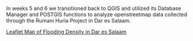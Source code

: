 In weeks 5 and 6 we transitioned back to QGIS and utilized its Database Manager and POSTGIS functions to analyze openstreetmap data collected through the Rumani Huria Project in Dar es Salaam.

[Leaflet Map of Flooding Density in Dar es Salaam](dsmap/index.html)
